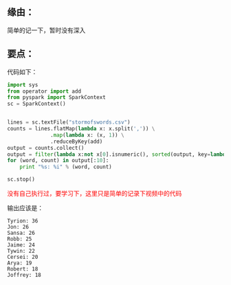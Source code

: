 

## 缘由：

简单的记一下，暂时没有深入

## 要点：


代码如下：


```py
import sys
from operator import add
from pyspark import SparkContext
sc = SparkContext()


lines = sc.textFile("stormofswords.csv")
counts = lines.flatMap(lambda x: x.split(',')) \
              .map(lambda x: (x, 1)) \
              .reduceByKey(add)
output = counts.collect()
output = filter(lambda x:not x[0].isnumeric(), sorted(output, key=lambda x:x[1], reverse = True))
for (word, count) in output[:10]:
    print "%s: %i" % (word, count)

sc.stop()
```

<span style="color:red;">没有自己执行过，要学习下，这里只是简单的记录下视频中的代码</span>

输出应该是：


```
Tyrion: 36
Jon: 26
Sansa: 26
Robb: 25
Jaime: 24
Tywin: 22
Cersei: 20
Arya: 19
Robert: 18
Joffrey: 18
```
